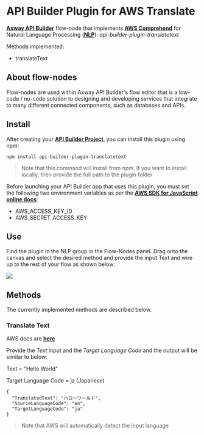 # API Builder Plugin for AWS Translate

[**Axway API Builder**](https://docs.axway.com/bundle/API_Builder_4x_allOS_en/page/api_builder.html) flow-node that implements [**AWS Comprehend**](https://docs.aws.amazon.com/comprehend/index.html) for Natural Language Processing ([**NLP**](https://en.wikipedia.org/wiki/Natural_language_processing)): *api-builder-plugin-translatetext*

Methods implemented:

* translateText

## About flow-nodes

Flow-nodes are used within Axway API Builder's flow editor that is a low-code / no-code solution to designing and developing services
that integrate to many different connected components, such as databases and APIs.

## Install

After creating your [**API Builder Project**](https://docs.axway.com/bundle/API_Builder_4x_allOS_en/page/api_builder_getting_started_guide.html), you can install this plugin using npm:

```
npm install api-builder-plugin-translatetext
```

> Note that this command will install from npm. If you want to install locally, then provide the full path to the plugin folder

Before launching your API Builder app that uses this plugin, you must set the following two environment variables as per the [**AWS SDK for JavaScript online docs**](https://docs.aws.amazon.com/sdk-for-javascript/v2/developer-guide/loading-node-credentials-environment.html):

* AWS_ACCESS_KEY_ID
* AWS_SECRET_ACCESS_KEY

## Use

Find the plugin in the NLP group in the Flow-Nodes panel. Drag onto the canvas and select the desired method and provide the input Text and wire up to the rest of your flow as shown below:

![](https://i.imgur.com/o6cPHdf.png)

## Methods

The currently implemented methods are described below.

### Translate Text

AWS docs are [**here**](https://docs.aws.amazon.com/translate/latest/dg/API_TranslateText.html)

Provide the *Text* input and the *Target Language Code* and the output will be similar to below:

Text = "Hello World"

Target Language Code = ja (Japanese)

```
{
  "TranslatedText": "ハローワールド",
  "SourceLanguageCode": "en",
  "TargetLanguageCode": "ja"
}
```

> Note that AWS will automatically detect the input language
